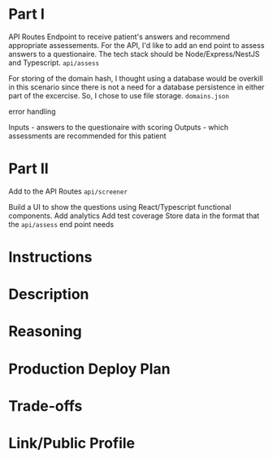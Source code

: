 # Part I

API Routes
Endpoint to receive patient's answers and recommend appropriate assessements.
For the API, I'd like to add an end point to assess answers to a questionaire. The tech stack should be Node/Express/NestJS and Typescript.
`api/assess`

For storing of the domain hash, I thought using a database would be overkill in this scenario since there is not a need for a database persistence in either part of the excercise. So, I chose to use file storage.
`domains.json`

error handling

Inputs - answers to the questionaire with scoring
Outputs - which assessments are recommended for this patient

# Part II

Add to the API Routes
`api/screener`

Build a UI to show the questions using React/Typescript functional components.
Add analytics
Add test coverage
Store data in the format that the `api/assess` end point needs

# Instructions

# Description

# Reasoning

# Production Deploy Plan

# Trade-offs

# Link/Public Profile
